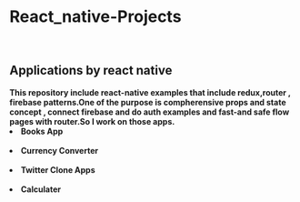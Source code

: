 # React_native-Projects
<br>
<h2 style="align:center">Applications by react native</h2>

<b>
  This repository include react-native examples that include redux,router , firebase patterns.One of the purpose is compherensive props and state concept , connect firebase and do auth examples and fast-and safe flow pages with router.So I work on those apps.
</b>
<br>

<li><b>Books App</b></li>
<br>
<li><b>Currency Converter</b></li>
<br>
<li><b>Twitter Clone Apps</b></li>
<br>
<li><b>Calculater</b></li>
